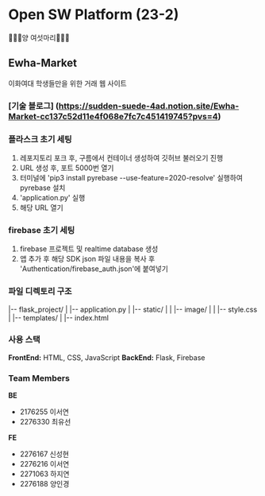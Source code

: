 # Open SW Platform (23-2) 
🐑🐑🐑양 여섯마리🐑🐑🐑

## Ewha-Market

이화여대 학생들만을 위한 거래 웹 사이트 

### [기술 블로그] (https://sudden-suede-4ad.notion.site/Ewha-Market-cc137c52d11e4f068e7fc7c451419745?pvs=4)


### 플라스크 초기 세팅 
1. 레포지토리 포크 후, 구름에서 컨테이너 생성하여 깃허브 불러오기 진행
2. URL 생성 후, 포트 5000번 열기
3. 터미널에 'pip3 install pyrebase --use-feature=2020-resolve' 실행하여 pyrebase 설치 
4. 'application.py' 실행
5. 해당 URL 열기


### firebase 초기 세팅
1. firebase 프로젝트 및 realtime database 생성
2. 앱  추가 후 해당 SDK json 파일 내용을 복사 후 'Authentication/firebase_auth.json'에 붙여넣기

### 파일 디렉토리 구조 
|-- flask_project/
|   |-- application.py
|   |-- static/
|   |   |-- image/
|   |   |-- style.css
|   |-- templates/
|       |-- index.html



### 사용 스택
**FrontEnd:** HTML, CSS, JavaScript
**BackEnd:** Flask, Firebase 

### Team Members
**BE**

* 2176255 이서연
* 2276330 최유선
  
**FE**

* 2276167 신성현
* 2276216 이서연
* 2271063 하지연
* 2276188 양인경
